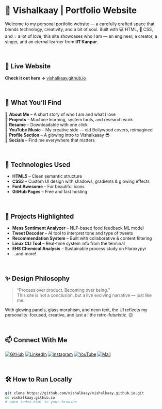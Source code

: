 # 🎤 Vishalkaay | Portfolio Website

Welcome to my personal portfolio website — a carefully crafted space that blends technology, creativity, and a bit of soul. Built with 💻 HTML, 🎨 CSS, and 💡 a lot of love, this site showcases who I am — an engineer, a creator, a singer, and an eternal learner from **IIT Kanpur**.

<br>

## 🌟 Live Website
**Check it out here →** [vishalkaay.github.io](https://vishalkaay.github.io)

<br>

## 📌 What You’ll Find

🔹 **About Me** – A short story of who I am and what I love  
🔹 **Projects** – Machine learning, system tools, and research work  
🔹 **Resume** – Downloadable with one click  
🔹 **YouTube Music** – My creative side — old Bollywood covers, reimagined  
🔹 **Profile Section** – A glowing intro to Vishalkaaay 😎  
🔹 **Socials** – Find me everywhere that matters

<br>

## 🚀 Technologies Used

- **HTML5** – Clean semantic structure  
- **CSS3** – Custom UI design with shadows, gradients & glowing effects  
- **Font Awesome** – For beautiful icons  
- **GitHub Pages** – Free and fast hosting  

<br>

## 🎯 Projects Highlighted

- **Mess Sentiment Analyzer** – NLP-based food feedback ML model  
- **Tweet Decoder** – AI tool to interpret tone and type of tweets  
- **Recommendation System** – Built with collaborative & content filtering  
- **Linux CLI Tool** – Real-time system info from the terminal  
- **EHS Chemical Analysis** – Sustainable process study on Fluroxypyr  
- ...and more!

<br>

## ✨ Design Philosophy

> “Process over product. Becoming over being.”  
> This site is not a conclusion, but a live evolving narrative — just like me.

With glowing panels, glass morphism, and neon text, the UI reflects my personality: focused, creative, and just a little retro-futuristic. 😉

<br>

## 📫 Connect With Me

[![GitHub](https://img.shields.io/badge/GitHub-000?style=for-the-badge&logo=github)](https://github.com/vishalkaay)
[![LinkedIn](https://img.shields.io/badge/LinkedIn-0077b5?style=for-the-badge&logo=linkedin)](https://www.linkedin.com/in/vishal-raj-2a074823b/)
[![Instagram](https://img.shields.io/badge/Instagram-E4405F?style=for-the-badge&logo=instagram)](https://instagram.com/_vish.aaal)
[![YouTube](https://img.shields.io/badge/YouTube-red?style=for-the-badge&logo=youtube)](https://youtube.com/@vishalkaaaay)
[![Mail](https://img.shields.io/badge/Email-333?style=for-the-badge&logo=gmail)](mailto:vishalr23@iitk.ac.in)

<br>

## 🛠️ How to Run Locally

```bash
git clone https://github.com/vishalkaay/vishalkaay.github.io.git
cd vishalkaay.github.io
# open index.html in your browser
